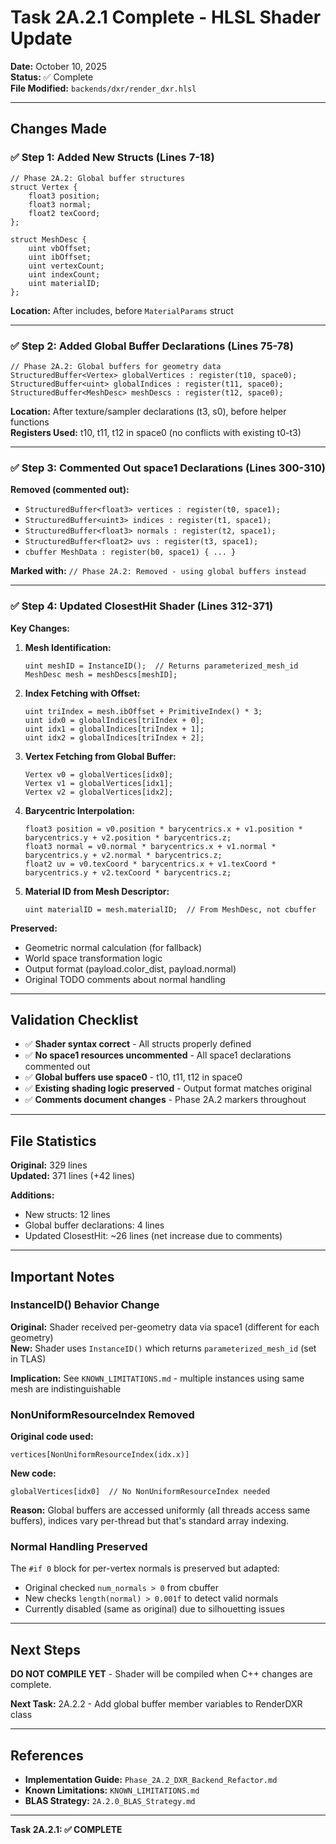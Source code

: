 # Task 2A.2.1 Complete - HLSL Shader Update

**Date:** October 10, 2025  
**Status:** ✅ Complete  
**File Modified:** `backends/dxr/render_dxr.hlsl`

---

## Changes Made

### ✅ Step 1: Added New Structs (Lines 7-18)

```hlsl
// Phase 2A.2: Global buffer structures
struct Vertex {
    float3 position;
    float3 normal;
    float2 texCoord;
};

struct MeshDesc {
    uint vbOffset;
    uint ibOffset;
    uint vertexCount;
    uint indexCount;
    uint materialID;
};
```

**Location:** After includes, before `MaterialParams` struct

---

### ✅ Step 2: Added Global Buffer Declarations (Lines 75-78)

```hlsl
// Phase 2A.2: Global buffers for geometry data
StructuredBuffer<Vertex> globalVertices : register(t10, space0);
StructuredBuffer<uint> globalIndices : register(t11, space0);
StructuredBuffer<MeshDesc> meshDescs : register(t12, space0);
```

**Location:** After texture/sampler declarations (t3, s0), before helper functions  
**Registers Used:** t10, t11, t12 in space0 (no conflicts with existing t0-t3)

---

### ✅ Step 3: Commented Out space1 Declarations (Lines 300-310)

**Removed (commented out):**
- `StructuredBuffer<float3> vertices : register(t0, space1);`
- `StructuredBuffer<uint3> indices : register(t1, space1);`
- `StructuredBuffer<float3> normals : register(t2, space1);`
- `StructuredBuffer<float2> uvs : register(t3, space1);`
- `cbuffer MeshData : register(b0, space1) { ... }`

**Marked with:** `// Phase 2A.2: Removed - using global buffers instead`

---

### ✅ Step 4: Updated ClosestHit Shader (Lines 312-371)

**Key Changes:**

1. **Mesh Identification:**
   ```hlsl
   uint meshID = InstanceID();  // Returns parameterized_mesh_id
   MeshDesc mesh = meshDescs[meshID];
   ```

2. **Index Fetching with Offset:**
   ```hlsl
   uint triIndex = mesh.ibOffset + PrimitiveIndex() * 3;
   uint idx0 = globalIndices[triIndex + 0];
   uint idx1 = globalIndices[triIndex + 1];
   uint idx2 = globalIndices[triIndex + 2];
   ```

3. **Vertex Fetching from Global Buffer:**
   ```hlsl
   Vertex v0 = globalVertices[idx0];
   Vertex v1 = globalVertices[idx1];
   Vertex v2 = globalVertices[idx2];
   ```

4. **Barycentric Interpolation:**
   ```hlsl
   float3 position = v0.position * barycentrics.x + v1.position * barycentrics.y + v2.position * barycentrics.z;
   float3 normal = v0.normal * barycentrics.x + v1.normal * barycentrics.y + v2.normal * barycentrics.z;
   float2 uv = v0.texCoord * barycentrics.x + v1.texCoord * barycentrics.y + v2.texCoord * barycentrics.z;
   ```

5. **Material ID from Mesh Descriptor:**
   ```hlsl
   uint materialID = mesh.materialID;  // From MeshDesc, not cbuffer
   ```

**Preserved:**
- Geometric normal calculation (for fallback)
- World space transformation logic
- Output format (payload.color_dist, payload.normal)
- Original TODO comments about normal handling

---

## Validation Checklist

- ✅ **Shader syntax correct** - All structs properly defined
- ✅ **No space1 resources uncommented** - All space1 declarations commented out
- ✅ **Global buffers use space0** - t10, t11, t12 in space0
- ✅ **Existing shading logic preserved** - Output format matches original
- ✅ **Comments document changes** - Phase 2A.2 markers throughout

---

## File Statistics

**Original:** 329 lines  
**Updated:** 371 lines (+42 lines)

**Additions:**
- New structs: 12 lines
- Global buffer declarations: 4 lines
- Updated ClosestHit: ~26 lines (net increase due to comments)

---

## Important Notes

### InstanceID() Behavior Change

**Original:** Shader received per-geometry data via space1 (different for each geometry)  
**New:** Shader uses `InstanceID()` which returns `parameterized_mesh_id` (set in TLAS)

**Implication:** See `KNOWN_LIMITATIONS.md` - multiple instances using same mesh are indistinguishable

### NonUniformResourceIndex Removed

**Original code used:**
```hlsl
vertices[NonUniformResourceIndex(idx.x)]
```

**New code:**
```hlsl
globalVertices[idx0]  // No NonUniformResourceIndex needed
```

**Reason:** Global buffers are accessed uniformly (all threads access same buffers), indices vary per-thread but that's standard array indexing.

### Normal Handling Preserved

The `#if 0` block for per-vertex normals is preserved but adapted:
- Original checked `num_normals > 0` from cbuffer
- New checks `length(normal) > 0.001f` to detect valid normals
- Currently disabled (same as original) due to silhouetting issues

---

## Next Steps

**DO NOT COMPILE YET** - Shader will be compiled when C++ changes are complete.

**Next Task:** 2A.2.2 - Add global buffer member variables to RenderDXR class

---

## References

- **Implementation Guide:** `Phase_2A.2_DXR_Backend_Refactor.md`
- **Known Limitations:** `KNOWN_LIMITATIONS.md`
- **BLAS Strategy:** `2A.2.0_BLAS_Strategy.md`

---

**Task 2A.2.1: ✅ COMPLETE**
